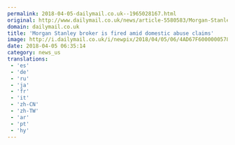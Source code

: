 ```yaml
---
permalink: 2018-04-05-dailymail.co.uk--1965028167.html
original: http://www.dailymail.co.uk/news/article-5580583/Morgan-Stanley-broker-fired-amid-domestic-abuse-claims.html?ITO=1490&ns_mchannel=rss&ns_campaign=1490
domain: dailymail.co.uk
title: 'Morgan Stanley broker is fired amid domestic abuse claims'
image: http://i.dailymail.co.uk/i/newpix/2018/04/05/06/4AD67F6000000578-0-image-a-117_1522906102079.jpg
date: 2018-04-05 06:35:14
category: news_us
translations: 
 - 'es'
 - 'de'
 - 'ru'
 - 'ja'
 - 'fr'
 - 'it'
 - 'zh-CN'
 - 'zh-TW'
 - 'ar'
 - 'pt'
 - 'hy'
---
```


